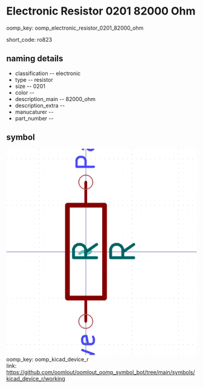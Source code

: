 # Electronic Resistor 0201 82000 Ohm
oomp_key: oomp_electronic_resistor_0201_82000_ohm  

short_code: ro823
## naming details
* classification -- electronic
* type -- resistor
* size -- 0201
* color -- 
* description_main -- 82000_ohm
* description_extra -- 
* manucaturer -- 
* part_number -- 



## symbol

![](symbol/0/working/working_600.png)  
oomp_key: oomp_kicad_device_r  
link: https://github.com/oomlout/oomlout_oomp_symbol_bot/tree/main/symbols/kicad_device_r/working  


